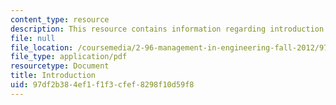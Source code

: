 ```yaml
---
content_type: resource
description: This resource contains information regarding introduction.
file: null
file_location: /coursemedia/2-96-management-in-engineering-fall-2012/97df2b384ef1f1f3cfef8298f10d59f8_MIT2_96F12_lec01.pdf
file_type: application/pdf
resourcetype: Document
title: Introduction
uid: 97df2b38-4ef1-f1f3-cfef-8298f10d59f8
---
```

